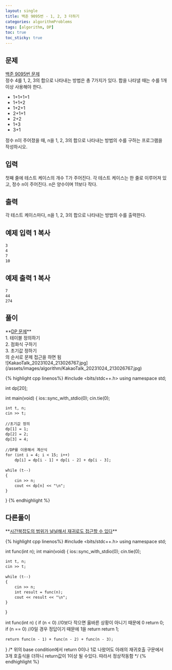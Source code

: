 ```yaml
---
layout: single
title: 백준 9095번 - 1, 2, 3 더하기
categories: algorithmProblems
tags: [algorithm, DP]
toc: true
toc_sticky: true
---
```


## 문제
[백준 9095번 문제](https://www.acmicpc.net/problem/9095) <br>
정수 4를 1, 2, 3의 합으로 나타내는 방법은 총 7가지가 있다. 합을 나타낼 때는 수를 1개 이상 사용해야 한다.

- 1+1+1+1
- 1+1+2
- 1+2+1
- 2+1+1
- 2+2
- 1+3
- 3+1

정수 n이 주어졌을 때, n을 1, 2, 3의 합으로 나타내는 방법의 수를 구하는 프로그램을 작성하시오.

## 입력

첫째 줄에 테스트 케이스의 개수 T가 주어진다. 각 테스트 케이스는 한 줄로 이루어져 있고, 정수 n이 주어진다. n은 양수이며 11보다 작다.

## 출력

각 테스트 케이스마다, n을 1, 2, 3의 합으로 나타내는 방법의 수를 출력한다.

## 예제 입력 1 복사

```
3
4
7
10
```

## 예제 출력 1 복사

```
7
44
274
```

## 풀이
<div class="notice--warning" markdown="1">
**<u>DP 문제</u>** <br>
1. 테이블 정의하기 <br>
2. 점화식 구하기 <br>
3. 초기값 정하기 <br>
의 순서로 문제 접근을 하면 됨 <br>
![KakaoTalk_20231024_213026767.jpg](/assets/images/algorithm/KakaoTalk_20231024_213026767.jpg)
</div>

{% highlight cpp linenos%}
#include <bits/stdc++.h>
using namespace std;

int dp[20];

int main(void) 
{
	ios::sync_with_stdio(0);
	cin.tie(0);

	int t, n;
	cin >> t;

	//초기값 정의
	dp[1] = 1;
	dp[2] = 2;
	dp[3] = 4;

	//DP를 이용해서 계산식
	for (int i = 4; i < 15; i++)
		dp[i] = dp[i - 1] + dp[i - 2] + dp[i - 3];

	while (t--)
	{
		cin >> n;
		cout << dp[n] << "\n";
	}
}
{% endhighlight %}

## 다른풀이
<div class="notice--info" markdown="1">
**<u>시간복잡도의 범위가 널널해서 재귀로도 접근할 수 있다</u>** <br>
</div>

{% highlight cpp linenos%}
#include <bits/stdc++.h>
using namespace std;

int func(int n);
int main(void)
{
    ios::sync_with_stdio(0);
    cin.tie(0);

    int t, n;
    cin >> t;

    while (t--)
    {
        cin >> n;
        int result = func(n);
        cout << result << "\n";
    }
}

int func(int n)
{
    if (n < 0)  //0보다 작으면 옳바른 상황이 아니기 때문에 0
        return 0;
    if (n == 0) //0일 경우 정답이기 때문에 1을 return
        return 1;
    
    return func(n - 1) + func(n - 2) + func(n - 3);
}
/*
    위의 base condition에서 return 0이나 1로 나왔어도
    아래의 재귀호출 구문에서 3개 호출식을 더하니 return값이
    1이상 될 수있다. 따라서 정상작동함
*/
{% endhighlight %}
